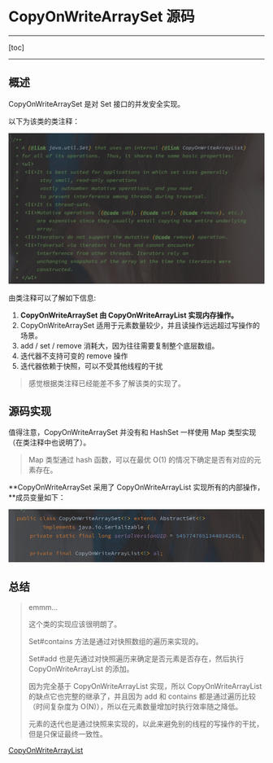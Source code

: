 # CopyOnWriteArraySet 源码

---

[toc]

---



## 概述

CopyOnWriteArraySet 是对 Set 接口的并发安全实现。

以下为该类的类注释：

![image-20210826233942234](../assets/image-20210826233942234.png)

由类注释可以了解如下信息:

1. **CopyOnWriteArraySet 由 CopyOnWriteArrayList 实现内存操作。**
2. CopyOnWriteArraySet 适用于元素数量较少，并且读操作远远超过写操作的场景。
3. add / set / remove 消耗大，因为往往需要复制整个底层数组。
4. 迭代器不支持可变的 remove 操作
5. 迭代器依赖于快照，可以不受其他线程的干扰

> 感觉根据类注释已经能差不多了解该类的实现了。



## 源码实现

值得注意，CopyOnWriteArraySet 并没有和 HashSet 一样使用 Map 类型实现（在类注释中也说明了）。

> Map 类型通过 hash 函数，可以在最优 O(1) 的情况下确定是否有对应的元素存在。

**CopyOnWriteArraySet 采用了 CopyOnWriteArrayList 实现所有的内部操作，**成员变量如下：

![image-20210826233840080](../assets/image-20210826233840080.png)





## 总结

> emmm...
>
> 这个类的实现应该很明朗了。
>
> Set#contains 方法是通过对快照数组的遍历来实现的。
>
> Set#add 也是先通过对快照遍历来确定是否元素是否存在，然后执行 CopyOnWriteArrayList 的添加。
>
> 因为完全基于 CopyOnWriteArrayList 实现，所以 CopyOnWriteArrayList 的缺点它也完整的继承了，并且因为 add 和 contains 都是通过遍历比较（时间复杂度为 O(N)），所以在元素数量增加时执行效率随之降低。
>
> 元素的迭代也是通过快照来实现的，以此来避免别的线程的写操作的干扰，但是只保证最终一致性。



[CopyOnWriteArrayList](./CopyOnWriteArrayList.md)